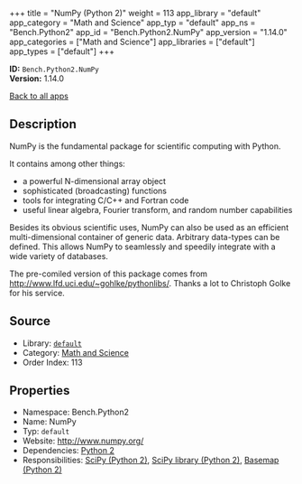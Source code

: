 ﻿+++
title = "NumPy (Python 2)"
weight = 113
app_library = "default"
app_category = "Math and Science"
app_typ = "default"
app_ns = "Bench.Python2"
app_id = "Bench.Python2.NumPy"
app_version = "1.14.0"
app_categories = ["Math and Science"]
app_libraries = ["default"]
app_types = ["default"]
+++

**ID:** `Bench.Python2.NumPy`  
**Version:** 1.14.0  
<!--more-->

[Back to all apps](/apps/)

## Description
NumPy is the fundamental package for scientific computing with Python.

It contains among other things:

- a powerful N-dimensional array object
- sophisticated (broadcasting) functions
- tools for integrating C/C++ and Fortran code
- useful linear algebra, Fourier transform, and random number capabilities

Besides its obvious scientific uses, NumPy can also be used as an efficient multi-dimensional container of generic data. Arbitrary data-types can be defined. This allows NumPy to seamlessly and speedily integrate with a wide variety of databases.


The pre-comiled version of this package comes from
<http://www.lfd.uci.edu/~gohlke/pythonlibs/>.
Thanks a lot to Christoph Golke for his service.

## Source

* Library: [`default`](/app_libraries/default)
* Category: [Math and Science](/app_categories/math-and-science)
* Order Index: 113

## Properties

* Namespace: Bench.Python2
* Name: NumPy
* Typ: `default`
* Website: <http://www.numpy.org/>
* Dependencies: [Python 2](/apps/Bench.Python2)
* Responsibilities: [SciPy (Python 2)](/apps/Bench.Python2.SciPy), [SciPy library (Python 2)](/apps/Bench.Python2.SciPyLib), [Basemap (Python 2)](/apps/Bench.Python2.Basemap)

